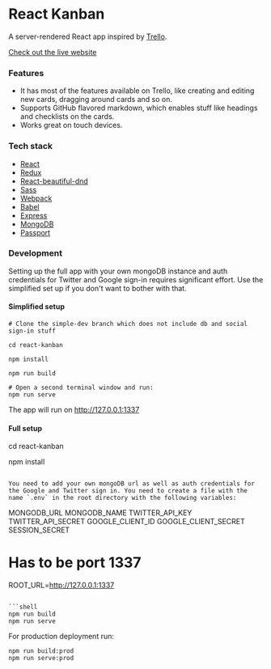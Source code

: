 <!-- Description: A Trello-like application built with React and Redux. Take a look at the live website:  -->

# React Kanban

A server-rendered React app inspired by [Trello](https://trello.com/home).


[Check out the live website](https://www.reactkanban.com)

### Features

* It has most of the features available on Trello, like creating and editing new cards, dragging around cards and so on.
* Supports GitHub flavored markdown, which enables stuff like headings and checklists on the cards.
* Works great on touch devices.

### Tech stack

* [React](https://github.com/facebook/react)
* [Redux](https://github.com/reactjs/redux)
* [React-beautiful-dnd](https://github.com/atlassian/react-beautiful-dnd)
* [Sass](https://github.com/sass/sass)
* [Webpack](https://github.com/webpack/webpack)
* [Babel](https://github.com/babel/babel)
* [Express](https://github.com/expressjs/express)
* [MongoDB](https://github.com/mongodb/mongo)
* [Passport](https://github.com/jaredhanson/passport)


### Development

Setting up the full app with your own mongoDB instance and auth credentials for Twitter and Google sign-in requires significant effort. Use the simplified set up if you don't want to bother with that.

#### Simplified setup

```shell
# Clone the simple-dev branch which does not include db and social sign-in stuff

cd react-kanban

npm install

npm run build

# Open a second terminal window and run:
npm run serve
```

The app will run on http://127.0.0.1:1337

#### Full setup

cd react-kanban

npm install
```

You need to add your own mongoDB url as well as auth credentials for the Google and Twitter sign in. You need to create a file with the name `.env` in the root directory with the following variables:

```
MONGODB_URL
MONGODB_NAME
TWITTER_API_KEY
TWITTER_API_SECRET
GOOGLE_CLIENT_ID
GOOGLE_CLIENT_SECRET
SESSION_SECRET

# Has to be port 1337
ROOT_URL=http://127.0.0.1:1337
```

```shell
npm run build
npm run serve
```

For production deployment run:

```shell
npm run build:prod
npm run serve:prod
```
